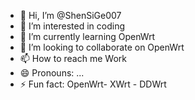 - 👋 Hi, I’m @ShenSiGe007
- 👀 I’m interested in coding
- 🌱 I’m currently learning OpenWrt
- 💞️ I’m looking to collaborate on OpenWrt
- 📫 How to reach me Work
- 😄 Pronouns: ...
- ⚡ Fun fact: OpenWrt- XWrt - DDWrt

<!---
ShenSiGe007/ShenSiGe007 is a ✨ special ✨ repository because its `README.md` (this file) appears on your GitHub profile.
You can click the Preview link to take a look at your changes.
--->
